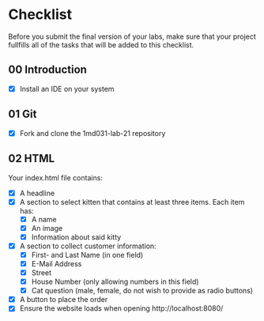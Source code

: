 # Checklist

Before you submit the final version of your labs, make sure that your project fullfills all of the tasks that will be added to this checklist.

## 00 Introduction

- [x] Install an IDE on your system

## 01 Git

- [x] Fork and clone the 1md031-lab-21 repository

## 02 HTML

Your index.html file contains:
- [x] A headline
- [x] A section to select kitten that contains at least three items. Each item has:
    - [x] A name
    - [x] An image
    - [x] Information about said kitty 
- [x] A section to collect customer information:
    - [x] First- and Last Name (in one field)
    - [x] E-Mail Address
    - [x] Street
    - [x] House Number (only allowing numbers in this field)
    - [x] Cat question (male, female, do not wish to provide as radio buttons)
- [x] A button to place the order
- [x] Ensure the website loads when opening http://localhost:8080/